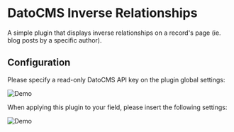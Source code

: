 # DatoCMS Inverse Relationships

A simple plugin that displays inverse relationships on a record's page (ie. blog posts by a specific author).

## Configuration

Please specify a read-only DatoCMS API key on the plugin global settings:

![Demo](https://raw.githubusercontent.com/datocms/plugins/master/inverse-relationships/docs/global.png)

When applying this plugin to your field, please insert the following settings:

![Demo](https://raw.githubusercontent.com/datocms/plugins/master/inverse-relationships/docs/instance.png)
